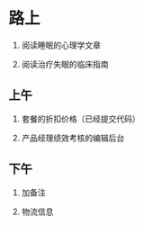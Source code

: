 # 路上

1. 阅读睡眠的心理学文章

2. 阅读治疗失眠的临床指南


## 上午 

1. 套餐的折扣价格（已经提交代码）


2. 产品经理绩效考核的编辑后台

## 下午 

1. 加备注

2. 物流信息
